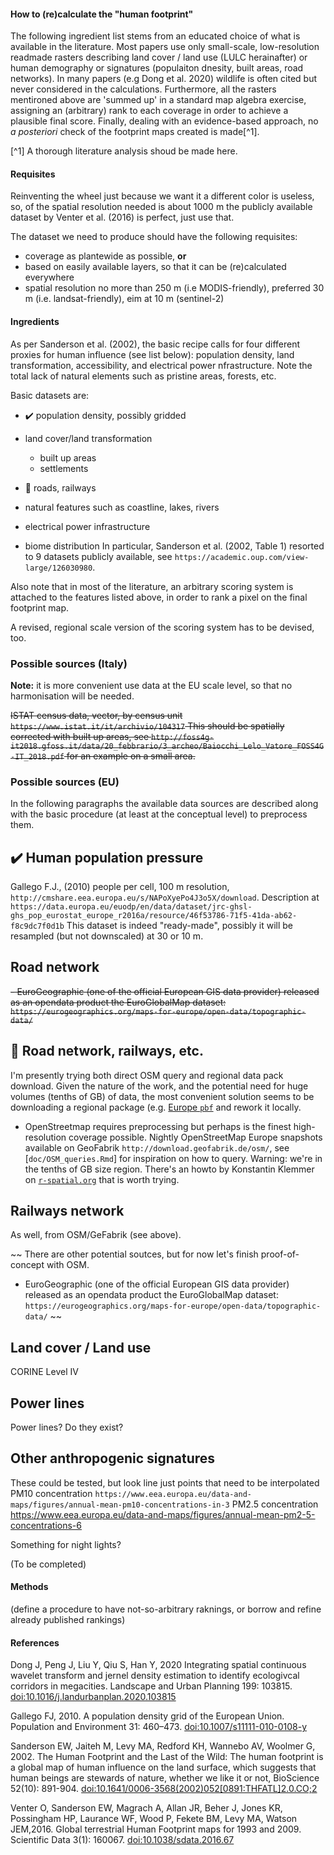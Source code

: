 #### How to (re)calculate the "human footprint"

The following ingredient list stems from an educated choice of what is
available in the literature. Most papers use only small-scale,
low-resolution readmade rasters describing land cover / land use (LULC
herainafter) or human demography or signatures (populaiton dnesity,
built areas, road networks). In many papers (e.g Dong et al. 2020)
wildlife is often cited but never considered in the calculations.
Furthermore, all the rasters mentironed above are 'summed up' in a
standard map algebra exercise, assigning an (arbitrary) rank to each
coverage in order to achieve a plausible final score. Finally, dealing
with an evidence-based approach, no *a posteriori* check of the
footprint maps created is made[^1].

[^1] A thorough literature analysis shoud be made here.

#### Requisites

Reinventing the wheel just because we want it a different color is
useless, so, of the spatial resolution needed is about 1000 m the
publicly available dataset by Venter et al. (2016) is perfect, just use
that.

The dataset we need to produce should have the following requisites:

-   coverage as plantewide as possible, **or**
-   based on easily available layers, so that it can be (re)calculated
    everywhere
-   spatial resolution no more than 250 m (i.e MODIS-friendly),
    preferred 30 m (i.e. landsat-friendly), eim at 10 m (sentinel-2)

#### Ingredients

As per Sanderson et al. (2002), the basic recipe calls for four
different proxies for human influence (see list below): population
density, land transformation, accessibility, and electrical power
nfrastructure. Note the total lack of natural elements such as pristine
areas, forests, etc.

Basic datasets are:

-   :heavy_check_mark: population density, possibly gridded

-   land cover/land transformation

    -   built up areas
    -   settlements

-   :construction: roads, railways

-   natural features such as coastline, lakes, rivers

-   electrical power infrastructure

-   biome distribution In particular, Sanderson et al. (2002, Table 1)
    resorted to 9 datasets publicly available, see
    `https://academic.oup.com/view-large/126030980`.

Also note that in most of the literature, an arbitrary scoring system is
attached to the features listed above, in order to rank a pixel on the
final footprint map.

A revised, regional scale version of the scoring system has to be
devised, too.

### Possible sources (Italy)

**Note:** it is more convenient use data at the EU scale level, so that
no harmonisation will be needed.

~~ISTAT census data, vector, by census unit
`https://www.istat.it/it/archivio/104317` This should be spatially
corrected with built up areas, see
`http://foss4g-it2018.gfoss.it/data/20_febbrario/3_archeo/Baiocchi_Lelo_Vatore_FOSS4G-IT_2018.pdf`
for an example on a small area.~~

### Possible sources (EU)

In the following paragraphs the available data sources are described
along with the basic procedure (at least at the conceptual level) to
preprocess them.

## :heavy_check_mark: Human population pressure

Gallego F.J., (2010) people per cell, 100 m resolution,
`http://cmshare.eea.europa.eu/s/NAPoXyePo4J3o5X/download`. Description
at `https://data.europa.eu/euodp/en/data/dataset/jrc-ghsl-ghs_pop_eurostat_europe_r2016a/resource/46f53786-71f5-41da-ab62-f8c9dc7f0d1b`
This dataset is indeed "ready-made", possibly it will be resampled (but not downscaled) at 30 or 10 m.

## Road network

~~-   EuroGeographic (one of the official European GIS data provider)
    released as an opendata product the EuroGlobalMap dataset:
    `https://eurogeographics.org/maps-for-europe/open-data/topographic-data/`~~

## :construction: Road network, railways, etc.
I'm presently trying both direct OSM query and regional data pack download.
Given the nature of the work, and the potential need for huge volumes (tenths of GB) of data, the most convenient solution seems to be downloading a regional package (e.g. [Europe `pbf`](http://download.geofabrik.de/europe.html) and rework it locally.
 
-   OpenStreetmap requires preprocessing but perhaps is the finest
    high-resolution coverage possible. Nightly OpenStreetMap Europe
    snapshots available on GeoFabrik
    `http://download.geofabrik.de/osm/`, see [`doc/OSM_queries.Rmd`] for
    inspiration on how to query. Warning: we're in the tenths of GB size
    region. 
    There's an howto by Konstantin Klemmer on [`r-spatial.org`](https://www.r-spatial.org/2017/07/14/large_scale_osm_in_r) that is worth trying.

## Railways network

As well, from OSM/GeFabrik (see above).

~~ There are other potential soutces, but for now let's finish proof-of-concept with OSM.
-   EuroGeographic (one of the official European GIS data provider)
    released as an opendata product the EuroGlobalMap dataset:
    `https://eurogeographics.org/maps-for-europe/open-data/topographic-data/` ~~


## Land cover / Land use

CORINE Level IV

## Power lines

Power lines? Do they exist?

## Other anthropogenic signatures

These could be tested, but look line just points that need to be
interpolated PM10 concentration
`https://www.eea.europa.eu/data-and-maps/figures/annual-mean-pm10-concentrations-in-3`
PM2.5 concentration
<https://www.eea.europa.eu/data-and-maps/figures/annual-mean-pm2-5-concentrations-6>

Something for night lights?

(To be completed)

#### Methods

(define a procedure to have not-so-arbitrary raknings, or borrow and
refine already published rankings)

#### References

Dong J, Peng J, Liu Y, Qiu S, Han Y, 2020 Integrating spatial continuous
wavelet transform and jernel density estimation to identify ecologivcal
corridors in megacities. Landscape and Urban Planning 199: 103815.
<doi:10.1016/j.landurbanplan.2020.103815>

Gallego FJ, 2010. A population density grid of the European Union.
Population and Environment 31: 460–473. <doi:10.1007/s11111-010-0108-y>

Sanderson EW, Jaiteh M, Levy MA, Redford KH, Wannebo AV, Woolmer G,
2002. The Human Footprint and the Last of the Wild: The human footprint
is a global map of human influence on the land surface, which suggests
that human beings are stewards of nature, whether we like it or not,
BioScience 52(10): 891-904.
[doi:10.1641/0006-3568(2002)052[0891:THFATL]2.0.CO;2](doi:10.1641/0006-3568(2002)052%5B0891:THFATL%5D2.0.CO;2)

Venter O, Sanderson EW, Magrach A, Allan JR, Beher J, Jones KR,
Possingham HP, Laurance WF, Wood P, Fekete BM, Levy MA, Watson JEM,2016.
Global terrestrial Human Footprint maps for 1993 and 2009. Scientific
Data 3(1): 160067. <doi:10.1038/sdata.2016.67>
